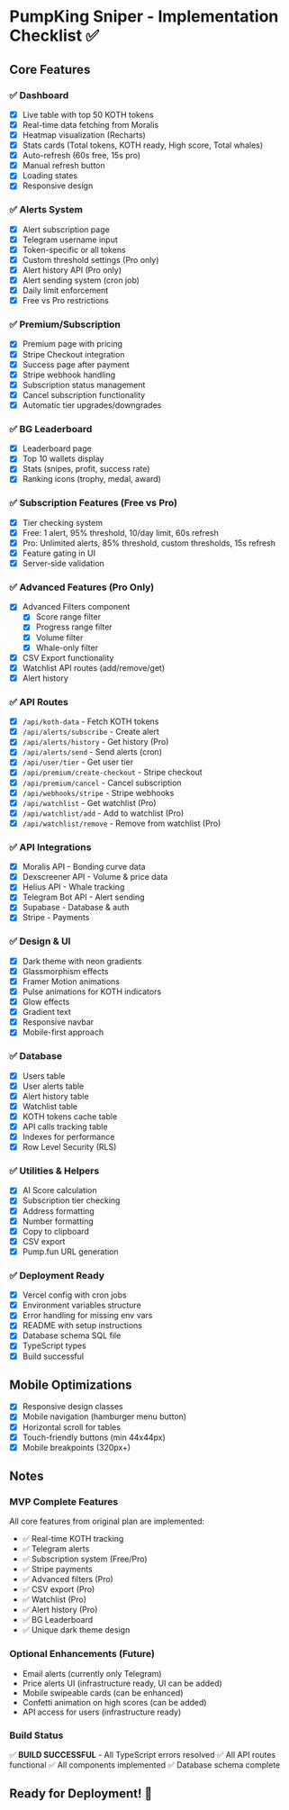 # PumpKing Sniper - Implementation Checklist ✅

## Core Features

### ✅ Dashboard
- [x] Live table with top 50 KOTH tokens
- [x] Real-time data fetching from Moralis
- [x] Heatmap visualization (Recharts)
- [x] Stats cards (Total tokens, KOTH ready, High score, Total whales)
- [x] Auto-refresh (60s free, 15s pro)
- [x] Manual refresh button
- [x] Loading states
- [x] Responsive design

### ✅ Alerts System
- [x] Alert subscription page
- [x] Telegram username input
- [x] Token-specific or all tokens
- [x] Custom threshold settings (Pro only)
- [x] Alert history API (Pro only)
- [x] Alert sending system (cron job)
- [x] Daily limit enforcement
- [x] Free vs Pro restrictions

### ✅ Premium/Subscription
- [x] Premium page with pricing
- [x] Stripe Checkout integration
- [x] Success page after payment
- [x] Stripe webhook handling
- [x] Subscription status management
- [x] Cancel subscription functionality
- [x] Automatic tier upgrades/downgrades

### ✅ BG Leaderboard
- [x] Leaderboard page
- [x] Top 10 wallets display
- [x] Stats (snipes, profit, success rate)
- [x] Ranking icons (trophy, medal, award)

### ✅ Subscription Features (Free vs Pro)
- [x] Tier checking system
- [x] Free: 1 alert, 95% threshold, 10/day limit, 60s refresh
- [x] Pro: Unlimited alerts, 85% threshold, custom thresholds, 15s refresh
- [x] Feature gating in UI
- [x] Server-side validation

### ✅ Advanced Features (Pro Only)
- [x] Advanced Filters component
  - [x] Score range filter
  - [x] Progress range filter
  - [x] Volume filter
  - [x] Whale-only filter
- [x] CSV Export functionality
- [x] Watchlist API routes (add/remove/get)
- [x] Alert history

### ✅ API Routes
- [x] `/api/koth-data` - Fetch KOTH tokens
- [x] `/api/alerts/subscribe` - Create alert
- [x] `/api/alerts/history` - Get history (Pro)
- [x] `/api/alerts/send` - Send alerts (cron)
- [x] `/api/user/tier` - Get user tier
- [x] `/api/premium/create-checkout` - Stripe checkout
- [x] `/api/premium/cancel` - Cancel subscription
- [x] `/api/webhooks/stripe` - Stripe webhooks
- [x] `/api/watchlist` - Get watchlist (Pro)
- [x] `/api/watchlist/add` - Add to watchlist (Pro)
- [x] `/api/watchlist/remove` - Remove from watchlist (Pro)

### ✅ API Integrations
- [x] Moralis API - Bonding curve data
- [x] Dexscreener API - Volume & price data
- [x] Helius API - Whale tracking
- [x] Telegram Bot API - Alert sending
- [x] Supabase - Database & auth
- [x] Stripe - Payments

### ✅ Design & UI
- [x] Dark theme with neon gradients
- [x] Glassmorphism effects
- [x] Framer Motion animations
- [x] Pulse animations for KOTH indicators
- [x] Glow effects
- [x] Gradient text
- [x] Responsive navbar
- [x] Mobile-first approach

### ✅ Database
- [x] Users table
- [x] User alerts table
- [x] Alert history table
- [x] Watchlist table
- [x] KOTH tokens cache table
- [x] API calls tracking table
- [x] Indexes for performance
- [x] Row Level Security (RLS)

### ✅ Utilities & Helpers
- [x] AI Score calculation
- [x] Subscription tier checking
- [x] Address formatting
- [x] Number formatting
- [x] Copy to clipboard
- [x] CSV export
- [x] Pump.fun URL generation

### ✅ Deployment Ready
- [x] Vercel config with cron jobs
- [x] Environment variables structure
- [x] Error handling for missing env vars
- [x] README with setup instructions
- [x] Database schema SQL file
- [x] TypeScript types
- [x] Build successful

## Mobile Optimizations
- [x] Responsive design classes
- [x] Mobile navigation (hamburger menu button)
- [x] Horizontal scroll for tables
- [x] Touch-friendly buttons (min 44x44px)
- [x] Mobile breakpoints (320px+)

## Notes

### MVP Complete Features
All core features from original plan are implemented:
- ✅ Real-time KOTH tracking
- ✅ Telegram alerts
- ✅ Subscription system (Free/Pro)
- ✅ Stripe payments
- ✅ Advanced filters (Pro)
- ✅ CSV export (Pro)
- ✅ Watchlist (Pro)
- ✅ Alert history (Pro)
- ✅ BG Leaderboard
- ✅ Unique dark theme design

### Optional Enhancements (Future)
- Email alerts (currently only Telegram)
- Price alerts UI (infrastructure ready, UI can be added)
- Mobile swipeable cards (can be enhanced)
- Confetti animation on high scores (can be added)
- API access for users (infrastructure ready)

### Build Status
✅ **BUILD SUCCESSFUL** - All TypeScript errors resolved
✅ All API routes functional
✅ All components implemented
✅ Database schema complete

## Ready for Deployment! 🚀

